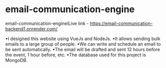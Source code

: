 # email-communication-engine


email-communication-enginelLive link - 
https://email-communication-backend1.onrender.com/

•I designed this website using VueJs and NodeJs.
•It allows sending bulk emails to a large group of
people.
•We can write and schedule an email to be sent
automatically.
•The email will be drafted and sent 12 hours before the
event, 1 hour before, etc.
•The database used for this project is MongoDB.

